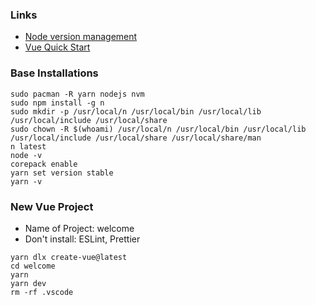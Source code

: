 ### Links

- [Node version management](https://github.com/tj/n)
- [Vue Quick Start](https://vuejs.org/guide/quick-start.html)

### Base Installations

```shell
sudo pacman -R yarn nodejs nvm
sudo npm install -g n
sudo mkdir -p /usr/local/n /usr/local/bin /usr/local/lib /usr/local/include /usr/local/share
sudo chown -R $(whoami) /usr/local/n /usr/local/bin /usr/local/lib /usr/local/include /usr/local/share /usr/local/share/man
n latest
node -v
corepack enable
yarn set version stable
yarn -v
```

### New Vue Project

- Name of Project: welcome
- Don't install: ESLint, Prettier

```shell
yarn dlx create-vue@latest
cd welcome
yarn
yarn dev
rm -rf .vscode
```
